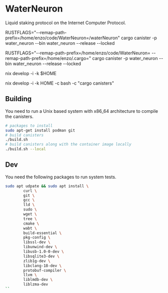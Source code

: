 # WaterNeuron
Liquid staking protocol on the Internet Computer Protocol.

RUSTFLAGS="--remap-path-prefix=/home/enzo/code/WaterNeuron=/waterNeuron" cargo canister -p water_neuron --bin water_neuron --release --locked

RUSTFLAGS="--remap-path-prefix=/home/enzo/code/WaterNeuron= --remap-path-prefix=/home/enzo/.cargo=" cargo canister -p water_neuron --bin water_neuron --release --locked

nix develop -i -k $HOME

nix develop -i -k HOME -c bash -c "cargo canisters"

## Building
You need to run a Unix based system with x86_64 architecture to compile the canisters.

```bash
# packages to install
sudo apt-get install podman git
# build canisters
./build.sh
# build canisters along with the container image locally
./build.sh --local
```

## Dev
You need the following packages to run system tests.

```bash
sudo apt udpate && sudo apt install \
        curl \
        git \
        gcc \
        lld \
        sudo \
        wget \
        tree \
        cmake \
        wabt \
        build-essential \
        pkg-config \
        libssl-dev \
        libunwind-dev \
        libusb-1.0-0-dev \
        libsqlite3-dev \
        zlib1g-dev \
        libclang-18-dev \
        protobuf-compiler \
        llvm \
        liblmdb-dev \
        liblzma-dev
``
